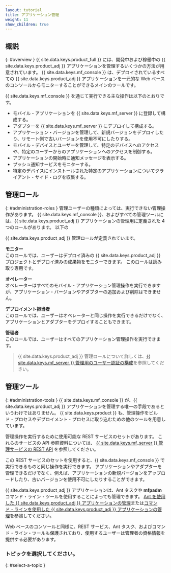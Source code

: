```yaml
---
layout: tutorial
title: アプリケーション管理
weight: 11
show_children: true
---
```

## 概説
{: #overview }
{{ site.data.keys.product_full }} には、開発中および稼働中の {{ site.data.keys.product_adj }} アプリケーションを管理するいくつかの方法が用意されています。 {{ site.data.keys.mf_console }} は、デプロイされているすべての {{ site.data.keys.product_adj }} アプリケーションを一元的な Web ベースのコンソールからモニターすることができるメインのツールです。

{{ site.data.keys.mf_console }} を通じて実行できる主な操作は以下のとおりです。

* モバイル・アプリケーションを {{ site.data.keys.mf_server }} に登録して構成する。
* アダプターを {{ site.data.keys.mf_server }} にデプロイして構成する。
* アプリケーション・バージョンを管理して、新規バージョンをデプロイしたり、リモート側で古いバージョンを使用不可にしたりする。
* モバイル・デバイスとユーザーを管理して、特定のデバイスへのアクセスや、特定のユーザーからのアプリケーションへのアクセスを制御する。
* アプリケーションの開始時に通知メッセージを表示する。
* プッシュ通知サービスをモニターする。
* 特定のデバイスにインストールされた特定のアプリケーションについてクライアント・サイド・ログを収集する。

## 管理ロール
{: #administration-roles }
管理ユーザーの種類によっては、実行できない管理操作があります。 {{ site.data.keys.mf_console }}、およびすべての管理ツールには、{{ site.data.keys.product_adj }} アプリケーションの管理用に定義された 4 つのロールがあります。 以下の

{{ site.data.keys.product_adj }} 管理ロールが定義されています。

**モニター**  
このロールでは、ユーザーはデプロイ済みの {{ site.data.keys.product_adj }} プロジェクトとデプロイ済みの成果物をモニターできます。 このロールは読み取り専用です。

**オペレーター**  
オペレーターはすべてのモバイル・アプリケーション管理操作を実行できますが、アプリケーション・バージョンやアダプターの追加および削除はできません。

**デプロイメント担当者**  
このロールでは、ユーザーはオペレーターと同じ操作を実行できるだけでなく、アプリケーションとアダプターをデプロイすることもできます。

**管理者**  
このロールでは、ユーザーはすべてのアプリケーション管理操作を実行できます。

> {{ site.data.keys.product_adj }} 管理ロールについて詳しくは、[{{ site.data.keys.mf_server }} 管理用のユーザー認証の構成](../installation-configuration/production/server-configuration/#configuring-user-authentication-for-mobilefirst-server-administration)を参照してください。

## 管理ツール
{: #administration-tools }
{{ site.data.keys.mf_console }} が、{{ site.data.keys.product_adj }} アプリケーションを管理する唯一の手段であるというわけではありません。 {{ site.data.keys.product }} も、管理操作をビルド・プロセスやデプロイメント・プロセスに取り込むための他のツールを用意しています。

管理操作を実行するために使用可能な REST サービスのセットがあります。 これらのサービスの API 参照資料については、 [ {{ site.data.keys.mf_server }} 管理サービスの REST API](../api/rest/admin-apis/) を参照してください。

この REST サービスのセットを使用すると、{{ site.data.keys.mf_console }} で実行できるものと同じ操作を実行できます。 アプリケーションやアダプターを管理できるだけでなく、例えば、アプリケーションの新規バージョンをアップロードしたり、古いバージョンを使用不可にしたりすることができます。

{{ site.data.keys.product_adj }} アプリケーションは、Ant タスクや **mfpadm** コマンド・ライン・ツールを使用することによっても管理できます。 [Ant を使用した {{ site.data.keys.product_adj }} アプリケーションの管理](using-ant)または[コマンド・ラインを使用した {{ site.data.keys.product_adj }} アプリケーションの管理](using-cli)を参照してください。

Web ベースのコンソールと同様に、REST サービス、Ant タスク、およびコマンド・ライン・ツールも保護されており、使用するユーザーは管理者の資格情報を提供する必要があります。

### トピックを選択してください。
{: #select-a-topic }
